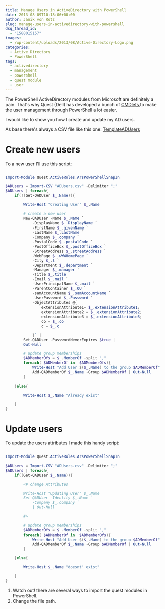 ```yaml
---
title: Manage Users in ActiveDirectory with PowerShell
date: 2013-08-09T10:18:06+00:00
author: Janik von Rotz
slug: manage-users-in-activedirectory-with-powershell
dsq_thread_id:
  - "1588015157"
images:
  - /wp-content/uploads/2013/08/Active-Directory-Logo.png
categories:
  - Active Directory
  - PowerShell
tags:
  - activedirectory
  - management
  - powershell
  - quest module
  - user
---
```

The PowerShell ActiveDirectory modules from Microsoft are definitely a pain. That's why Quest (Dell) has developed a bunch of <a href="https://www.quest.com/powershell/activeroles-server.aspx">CMDlets </a>to make the user management through PowerShell a lot easier.

I would like to show you how I create and update my AD users.

As base there's always a CSV file like this one: <a href="/wp-content/uploads/2013/08/TemplateADUsers.csv">TemplateADUsers</a>

<!--more-->

<h1>Create new users</h1>

To a new user I'll use this script:

```powershell

Import-Module Quest.ActiveRoles.ArsPowerShellSnapIn

$ADUsers = Import-CSV "ADUsers.csv" -Delimiter ";"
$ADUsers | foreach{
    if(!(Get-QADUser $_.Name)){

        Write-Host "Creating User" $_.Name

        # create a new user
        New-QADUser -Name $_.Name `
            -DisplayName $_.DisplayName `
            -FirstName $_.givenName `
            -LastName $_.LastName `
            -Company $_.company `
            -PostalCode $_.postalCode `
            -PostOfficeBox $_.postOfficeBox `
            -StreetAddress $_.streetAddress `
            -WebPage $_.wWWHomePage `
            -City $_.l `
            -Department $_.department `
            -Manager $_.manager `
            -Title $_.title `
            -Email $_.mail `
            -UserPrincipalName $_.mail `
            -ParentContainer $_.OU `
            -samAccountName $_.samAccountName `
            -UserPassword $_.Password `
            -ObjectAttributes @{
                extensionAttribute1= $_.extensionAttribute1;
                extensionAttribute2 = $_.extensionAttribute2;
                extensionAttribute3 = $_.extensionAttribute3;
                co = $_.co
                c = $_.c

            }` |
        Set-QADUser -PasswordNeverExpires $true |
        Out-Null

        # update group memberships
        $ADMemberOfs = $_.MemberOf -split ","
        foreach( $ADMemberOf in  $ADMemberOfs){
            Write-Host "Add User $($_.Name) to the group $ADMemberOf"
            Add-QADMemberOf $_.Name -Group $ADMemberOf | Out-Null
        }

    }else{

        Write-Host $_.Name "Already exist"

    }
}

```

<h1>Update users</h1>

To update the users attributes I made this handy script:

```powershell

Import-Module Quest.ActiveRoles.ArsPowerShellSnapIn

$ADUsers = Import-CSV "ADUsers.csv" -Delimiter ";"
$ADUsers | foreach{
    if((Get-QADUser $_.Name)){

        <# change Attributes

        Write-Host "Updating User" $_.Name
        Set-QADUser -Identity $_.Name `
            -Company $_.company `
            | Out-Null

        #>

        # update group memberships
        $ADMemberOfs = $_.MemberOf -split ","
        foreach( $ADMemberOf in  $ADMemberOfs){
            Write-Host "Add User $($_.Name) to the group $ADMemberOf"
            Add-QADMemberOf $_.Name -Group $ADMemberOf | Out-Null
        }

    }else{

        Write-Host $_.Name "doesnt' exist"

    }
}

```

<ol>
    <li>Watch out! there are several ways to import the quest modules in PowerShell.</li>
    <li>Change the file path.</li>
</ol>